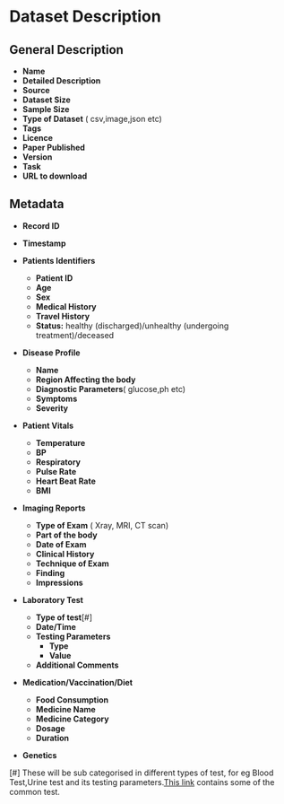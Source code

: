 # Dataset Description

## General Description

* **Name**
* **Detailed Description** 
* **Source**
* **Dataset Size**
* **Sample Size**
* **Type of Dataset** ( csv,image,json etc)
* **Tags**
* **Licence**
* **Paper Published**
* **Version**
* **Task**
* **URL to download**

## Metadata
* **Record ID**
* **Timestamp**

* **Patients Identifiers**
  * **Patient ID**
  * **Age**
  * **Sex**
  * **Medical History**
  * **Travel History**
  * **Status:** healthy (discharged)/unhealthy (undergoing treatment)/deceased

* **Disease Profile**
  * **Name**
  * **Region Affecting the body**
  * **Diagnostic Parameters**( glucose,ph etc)
  * **Symptoms**
  * **Severity**

* **Patient Vitals**
  * **Temperature**
  * **BP**
  * **Respiratory**
  * **Pulse Rate**
  * **Heart Beat Rate**
  * **BMI**

* **Imaging Reports**
  * **Type of Exam** ( Xray, MRI, CT scan)
  * **Part of the body**
  * **Date of Exam**
  * **Clinical History**
  * **Technique of Exam**
  * **Finding**
  * **Impressions**

* **Laboratory Test** 
  * **Type of test**[#]
  * **Date/Time**
  * **Testing Parameters**
    * **Type**
    * **Value** 
  * **Additional Comments**

* **Medication/Vaccination/Diet**
  * **Food Consumption**
  * **Medicine Name**
  * **Medicine Category**
  * **Dosage**
  * **Duration**

* **Genetics**


[#] These will be sub categorised in different types of test, for eg Blood Test,Urine test and its testing parameters.[This link](https://www.onemedical.com/blog/live-well/lab-test-guide) contains some of the common test.
